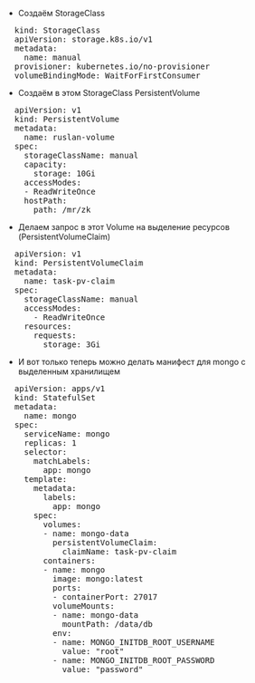 - Создаём StorageClass
<pre>
  kind: StorageClass
  apiVersion: storage.k8s.io/v1
  metadata:
    name: manual
  provisioner: kubernetes.io/no-provisioner
  volumeBindingMode: WaitForFirstConsumer
</pre>
- Создаём в этом StorageClass PersistentVolume
<pre>
  apiVersion: v1
  kind: PersistentVolume
  metadata:
    name: ruslan-volume
  spec:
    storageClassName: manual
    capacity:
      storage: 10Gi
    accessModes:
    - ReadWriteOnce
    hostPath:
      path: /mr/zk  
</pre>
- Делаем запрос в этот Volume на выделение ресурсов (PersistentVolumeClaim)
<pre>
  apiVersion: v1
  kind: PersistentVolumeClaim
  metadata:
    name: task-pv-claim
  spec:
    storageClassName: manual
    accessModes:
      - ReadWriteOnce
    resources:
      requests:
        storage: 3Gi
</pre>
- И вот только теперь можно делать манифест для mongo с выделенным хранилищем
<pre>
  apiVersion: apps/v1
  kind: StatefulSet
  metadata:
    name: mongo
  spec:
    serviceName: mongo
    replicas: 1
    selector:
      matchLabels:
        app: mongo
    template:
      metadata:
        labels:
          app: mongo
      spec:
        volumes:
        - name: mongo-data
          persistentVolumeClaim:
            claimName: task-pv-claim
        containers:
        - name: mongo
          image: mongo:latest
          ports:
          - containerPort: 27017
          volumeMounts:
          - name: mongo-data
            mountPath: /data/db
          env:
          - name: MONGO_INITDB_ROOT_USERNAME
            value: "root"
          - name: MONGO_INITDB_ROOT_PASSWORD
            value: "password"
</pre>
